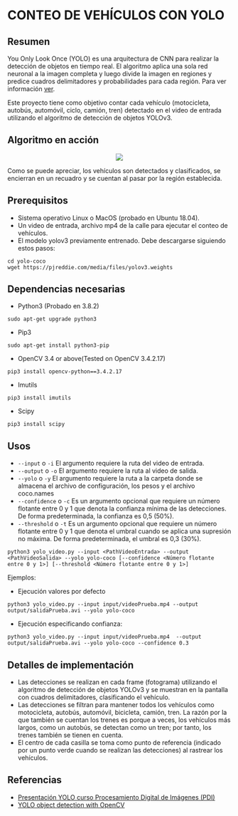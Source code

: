 # CONTEO DE VEHÍCULOS CON YOLO

## Resumen
You Only Look Once (YOLO) es una arquitectura de CNN para realizar la detección de objetos en tiempo real. El algoritmo aplica una sola red neuronal a la imagen completa y luego divide la imagen en regiones y predice cuadros delimitadores y probabilidades para cada región. Para ver información [ver](https://github.com/wagd96/YOLO-Counter/blob/master/Presentaci%C3%B3nYolo.pdf).

Este proyecto tiene como objetivo contar cada vehículo (motocicleta, autobús, automóvil, ciclo, camión, tren) detectado en el video de entrada utilizando el algoritmo de detección de objetos YOLOv3.


## Algoritmo en acción 
<p align="center">
  <img src="https://github.com/wagd96/YOLO-Counter/blob/master/example_gif/PDI.gif">
</p>
Como se puede apreciar, los vehículos son detectados y clasificados, se encierran en un recuadro y se cuentan al pasar por la región establecida.


## Prerequisitos
* Sistema operativo Linux o MacOS (probado en Ubuntu 18.04).
* Un video de entrada, archivo mp4 de la calle para ejecutar el conteo de vehículos.
* El modelo yolov3 previamente entrenado. Debe descargarse siguiendo estos pasos:

```
cd yolo-coco
wget https://pjreddie.com/media/files/yolov3.weights
``` 

## Dependencias necesarias
* Python3 (Probado en 3.8.2)
```
sudo apt-get upgrade python3
```
* Pip3
```
sudo apt-get install python3-pip
```
* OpenCV 3.4 or above(Tested on OpenCV 3.4.2.17)
```
pip3 install opencv-python==3.4.2.17
```
* Imutils 
```
pip3 install imutils
```
* Scipy
```
pip3 install scipy
```

## Usos
* `--input` o `-i` El argumento requiere la ruta del video de entrada.
* `--output` o `-o` El argumento requiere la ruta al video de salida.
* `--yolo` o `-y` El argumento requiere la ruta a la carpeta donde se almacena el archivo de configuración, los pesos y el archivo coco.names
* `--confidence` o `-c` Es un argumento opcional que requiere un número flotante entre 0 y 1 que denota la confianza mínima de las detecciones. De forma predeterminada, la confianza es 0,5 (50%).
* `--threshold` o `-t` Es un argumento opcional que requiere un número flotante entre 0 y 1 que denota el umbral cuando se aplica una supresión no máxima. De forma predeterminada, el umbral es 0,3 (30%).
```
python3 yolo_video.py --input <PathVideoEntrada> --output <PathVideoSalida> --yolo yolo-coco [--confidence <Número flotante entre 0 y 1>] [--threshold <Número flotante entre 0 y 1>] 
```
Ejemplos: 
* Ejecución valores por defecto
```
python3 yolo_video.py --input input/videoPrueba.mp4 --output output/salidaPrueba.avi --yolo yolo-coco 
```
* Ejecución especificando confianza:
```
python3 yolo_video.py --input input/videoPrueba.mp4  --output output/salidaPrueba.avi --yolo yolo-coco --confidence 0.3
```

## Detalles de implementación
* Las detecciones se realizan en cada frame (fotograma) utilizando el algoritmo de detección de objetos YOLOv3 y se muestran en la pantalla con cuadros delimitadores, clasificando el vehículo.
* Las detecciones se filtran para mantener todos los vehículos como motocicleta, autobús, automóvil, bicicleta, camión, tren. La razón por la que también se cuentan los trenes es porque a veces, los vehículos más largos, como un autobús, se detectan como un tren; por tanto, los trenes también se tienen en cuenta.
* El centro de cada casilla se toma como punto de referencia (indicado por un punto verde cuando se realizan las detecciones) al rastrear los vehículos.   


## Referencias
* [Presentación YOLO curso Procesamiento Digital de Imágenes (PDI)](https://github.com/wagd96/YOLO-Counter/blob/master/Presentaci%C3%B3nYolo.pdf)
* [YOLO object detection with OpenCV](https://www.pyimagesearch.com/2018/11/12/yolo-object-detection-with-opencv/)
